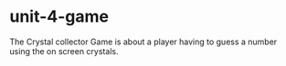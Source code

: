 # unit-4-game
The Crystal collector Game is about a player having to guess a number using the on screen crystals. 
